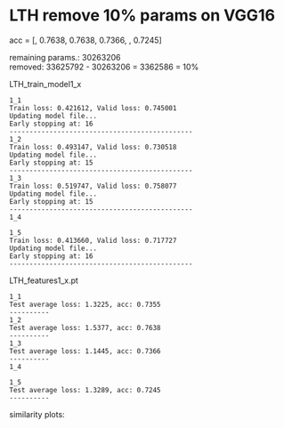 # LTH remove 10% params on VGG16

acc = [, 0.7638, 0.7638, 0.7366, , 0.7245]

remaining params.: 30263206 <br>
removed: 33625792 - 30263206 = 3362586 = 10%

LTH_train_model1_x
```
1_1
Train loss: 0.421612, Valid loss: 0.745001
Updating model file...
Early stopping at: 16
----------------------------------------------
1_2
Train loss: 0.493147, Valid loss: 0.730518
Updating model file...
Early stopping at: 15
----------------------------------------------
1_3
Train loss: 0.519747, Valid loss: 0.758077
Updating model file...
Early stopping at: 15
----------------------------------------------
1_4

1_5
Train loss: 0.413660, Valid loss: 0.717727
Updating model file...
Early stopping at: 16
----------------------------------------------
```

LTH_features1_x.pt
```
1_1
Test average loss: 1.3225, acc: 0.7355
----------
1_2
Test average loss: 1.5377, acc: 0.7638
----------
1_3
Test average loss: 1.1445, acc: 0.7366
----------
1_4

1_5
Test average loss: 1.3289, acc: 0.7245
----------
```

similarity plots: <br>

